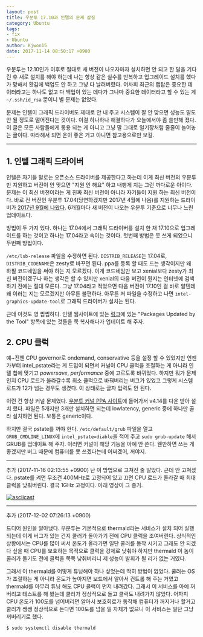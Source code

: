 ```yaml
---
layout: post
title: 우분투 17.10과 인텔의 문제 삽질
category: Ubuntu
tags:
- fix
- Ubuntu
author: Kjwon15
date: 2017-11-14 08:50:17 +0900
---
```



우분투는 12.10인가 이후로 절대로 새 버전이 나오자마자 설치하면 안 되고 한 달을 기다린 후 새로 설치를 해야 하는데 나는 항상 같은 실수를 반복하고 업그레이드 설치를 했다가 망해서 홧김에 백업도 안 하고 그냥 다 날려버렸다. 어차피 최근의 랩탑은 중요한 데이터라고는 하나도 없고 다 백업이 있는 데다가 그나마 중요한 데이터라고 할 수 있는 게 `~/.ssh/id_rsa` 뿐이니 별 문제는 없었다.

문제는 인텔이 그래픽 드라이버도 제대로 안 내 주고 시스템이 잘 안 맞으면 성능도 말도 안 될 정도로 떨어진다는 것이다. 이걸 하나하나 해결하다가 오늘에서야 좀 쓸만해 졌다.
이 글은 모든 사람들에게 통용 되는 게 아니고 그냥 말 그대로 일기장처럼 줄줄이 늘어놓는 글이다. 따라해서 되면 운이 좋은 거고 아니면 참고용으로만 보길.

----

## 1. 인텔 그래픽 드라이버

인텔은 자기들 말로는 오픈소스 드라이버를 제공한다고 하는데 이게 최신 버전의 우분투만 지원하고 버전이 안 맞으면 "지원 안 해요" 하고 내팽게 치는 그런 까다로운 아이다. 문제는 이 최신 버전이라는 게 진짜 최신 버전이 아니라 자기들이 지원 하는 최신 버전이다.
바로 전 버전인 우분투 17.04(당연하겠지만 2017년 4월에 나옴)를 지원하는 드라이버가 [2017년 9월에 나왔다][intel driver]. 6개월마다 새 버전이 나오는 우분투 기준으로 너무나 느린 업데이트다.

방법이 두 가지 있다. 하나는 17.04에서 그래픽 드라이버를 설치 한 채 17.10으로 업그레이드를 하는 것이고 하나는 17.04라고 속이는 것이다. 첫번째 방법은 못 쓰게 되었으니 두번째 방법이다.

`/etc/lsb-release` 파일을 수정하면 된다. `DISTRIB_RELEASE`는 17.04로, `DISTRIB_CODENAME`은 zesty로 바꾸면 된다. ppa를 등록 할 때도 드는 생각이지만 왜 하필 코드네임을 써야 하는 지 모르겠다. 이게 코드네임만 보고 xenial보다 zesty가 최신 버전이겠구나 하는 생각은 할 수 있지만 xenial의 다음 버전이 뭔지는 인터넷에 검색 하기 전에는 절대 모른다. 그냥 17.04라고 적었으면 다음 버전이 17.10인 걸 바로 알텐데 왜 이러는 지는 모르겠지만 아무튼 불편하다.
아무튼 저 파일을 수정하고 나면 `intel-graphics-update-tool`로 그래픽 드라이버가 설치는 된다.

근데 이것도 영 찝찝하다. 인텔 웹사이트에 있는 [링크][intel driver]에 있는 "Packages Updated by the Tool" 항목에 있는 것들을 쭉 복사해다가 업데이트 해 주자.

[intel driver]: https://01.org/linuxgraphics/downloads/intel-graphics-update-tool-linux-os-v2.0.6


## 2. CPU 클럭

예~전엔 CPU governor로 ondemand, conservative 등을 설정 할 수 있었지만 언젠가부터 intel_pstate라는 게 도입이 되면서 커널이 CPU 클럭을 조절하는 게 아니라 인텔 칩에 맞기고 *powersave*, *performance* 중에 고르도록 바뀌었다. 하지만 뭐가 문제인지 CPU 로드가 올라갈수록 최소 클럭으로 바꿔버리는 버그가 있었고 그렇게 시스템 로드가 12가 넘는 경우도 생겼다. 이 상태로는 글자 입력도 안 된다.

이런 건 항상 커널 문제였다. [우분투 커널 PPA 사이트][kernel ppa]에 들어가서 v4.14를 다운 받아 설치 했다. 파일은 5개지만 3개만 설치하면 되는데 lowlatency, generic 중에 하나만 골라 설치하면 된다. 보통은 generic이다.

하지만 결국 pstate를 꺼야 한다. `/etc/default/grub` 파일을 열고 `GRUB_CMDLINE_LINUX`에 `intel_pstate=diable`을 적어 주고 `sudo grub-update` 해서 GRUB를 업데이트 해 주자. 이러면 커널이 해당 기능을 아예 안 쓴다. 웬만하면 쓰는 게 좋겠지만 버그 때문에 컴퓨터를 못 쓰겠다는데 어쩌겠어, 꺼야지.

----

추가 (2017-11-16 02:13:55 +0900)
    난 이 방법으로 고쳐진 줄 알았다. 근데 안 고쳐졌다.
pstate를 켜면 무조건 400MHz로 고정되어 있고 끄면 CPU 로드가 올라갈 때 최대 클럭을 낮춰버린다. 결국 1GHz 고정이다.
아래 영상이 그 증거.

[![asciicast](https://asciinema.org/a/147584.png)](https://asciinema.org/a/147584)

---

추가 (2017-12-02 07:26:13 +0900)

드디어 원인을 알아냈다. 우분투는 기본적으로 thermald라는 서비스가 설치 되어 실행 되는데 이게 버그가 있는 건지 쿨러가 돌아가기 전에 CPU 클럭을 조여버린다.
상식적인 상황에서는 CPU를 많이 써서 온도가 올라가면 일단 쿨러를 동작 시키고 그래도 안 되겠다 싶을 때 CPU를 보호하는 목적으로 클럭을 강제로 낮춰야 하지만 thermald 이 놈이 쿨러가 돌기도 전에 클럭을 쭉쭉 낮춰버리니 제 성능이 발휘가 될 리가 없는 거였다.

그래서 이 thermald를 어떻게 튜닝해야 하나 싶었는데 딱히 방법이 없었다. 쿨러는 OS가 조절하는 게 아니라 온도가 높아지면 보드에서 알아서 컨트롤 해 주는 거였고 thermald를 아무리 튜닝 해도 CPU 클럭이 먼저 내려갔다. 그래서 이 서비스를 아예 꺼버리고 테스트를 해 봤는데 쿨러가 정상적으로 돌고 클럭도 내려가지 않았다. 어차피 CPU 온도가 100도를 넘어버리면 알아서 보호회로가 동작해 컴퓨터가 꺼지거나 할거고 쿨러가 쌩쌩 정상적으로 돈다면 100도를 넘을 일 자체가 없으니 이 서비스는 일단 그냥 꺼버리기로 했다.

```sh
$ sudo systemctl disable thermald
```



[kernel ppa]: http://kernel.ubuntu.com/~kernel-ppa/mainline/
